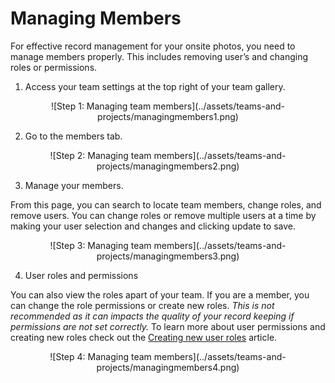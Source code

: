 # Managing Members

For effective record management for your onsite photos, you need to manage members properly. This includes removing user’s and changing roles or permissions.

1)	Access your team settings at the top right of your team gallery.

<center>
![Step 1: Managing team members](../assets/teams-and-projects/managingmembers1.png)
</center>

2)	Go to the members tab.

<center>
![Step 2: Managing team members](../assets/teams-and-projects/managingmembers2.png)
</center>

3)	Manage your members.

From this page, you can search to locate team members, change roles, and remove users. You can change roles or remove multiple users at a time by making your user selection and changes and clicking update to save.

<center>
![Step 3: Managing team members](../assets/teams-and-projects/managingmembers3.png)
</center>

4)	User roles and permissions

You can also view the roles apart of your team. If you are a member, you can change the role permissions or create new roles. <em>This is not recommended as it can impacts the quality of your record keeping if permissions are not set correctly.</em> To learn more about user permissions and creating new roles check out the [Creating new user roles](https://support.builtview.com/advanced-features-and-team-management/creating-roles) article.

<center>
![Step 4: Managing team members](../assets/teams-and-projects/managingmembers4.png)
</center>
